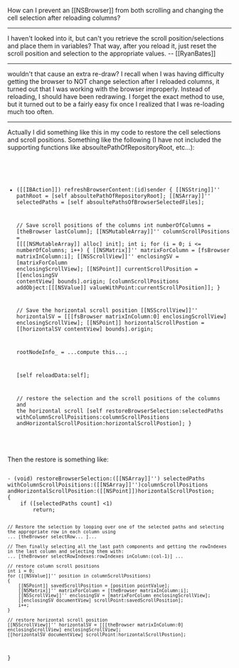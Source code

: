 How can I prevent an [[NSBrowser]] from both scrolling and changing the cell selection after reloading columns?

----

I haven't looked into it, but can't you retrieve the scroll position/selections and place them in variables? That way, after you reload it, just reset the scroll position and selection to the appropriate values. -- [[RyanBates]]

----

wouldn't that cause an extra re-draw? 
 I recall when I was having difficulty getting the browser to NOT change selection after I reloaded columns, it turned out that I was working with the browser improperly.  Instead of reloading, I should have been redrawing.  I forget the exact method to use, but it turned out to be a fairly easy fix once I realized that I was re-loading much too often.

----

Actually I did something like this in my code to restore the cell selections and scroll positions. Something like the following (I have not included the supporting functions like absoultePathOfRepositoryRoot, etc...):

<code>

- ([[IBAction]]) refreshBrowserContent:(id)sender
{
	[[NSString]]'' pathRoot = [self absoultePathOfRepositoryRoot];
	[[NSArray]]'' selectedPaths = [self absoultePathsOfBrowserSelectedFiles];

	// Save scroll positions of the columns
	int numberOfColumns = [theBrowser lastColumn];
	[[NSMutableArray]]'' columnScrollPositions = [[[[NSMutableArray]] alloc] init];
	int i;
	for (i = 0; i <= numberOfColumns; i++)
	{
		[[NSMatrix]]'' matrixForColumn = [fsBrowser matrixInColumn:i];
		[[NSScrollView]]'' enclosingSV = [matrixForColumn enclosingScrollView];
		[[NSPoint]] currentScrollPosition = [[enclosingSV contentView] bounds].origin;
		[columnScrollPositions addObject:[[[NSValue]] valueWithPoint:currentScrollPosition]];
	}

	// Save the horizontal scroll position
	[[NSScrollView]]'' horizontalSV = [[[fsBrowser matrixInColumn:0] enclosingScrollView] enclosingScrollView];
	[[NSPoint]] horizontalScrollPostion = [[horizontalSV contentView] bounds].origin;

	rootNodeInfo_ = ...compute this...;


	[self reloadData:self];
	
	// restore the selection and the scroll positions of the columns and the horizontal scroll
	[self restoreBrowserSelection:selectedPaths withColumnScrollPoisitions:columnScrollPositions andHorizontalScrollPosition:horizontalScrollPostion];
}
</code>

Then the restore is something like:

<code>
- (void) restoreBrowserSelection:([[NSArray]]'') selectedPaths withColumnScrollPoisitions:([[NSArray]]'')columnScrollPositions  andHorizontalScrollPosition:([[NSPoint]])horizontalScrollPostion;
{
	if ([selectedPaths count] <1)
		return;

	// Restore the selection by looping over one of the selected paths and selecting the appropriate row in each column using
	... [theBrowser selectRow... ]...

	// Then finally selecting all the last path components and getting the rowIndexes in the last column and selecting them with:
	... [theBrowser selectRowIndexes:rowIndexes inColumn:(col-1)] ...

	// restore column scroll positions
	int i = 0;
	for ([[NSValue]]'' position in columnScrollPositions)
	{
		[[NSPoint]] savedScrollPosition = [position pointValue];
		[[NSMatrix]]'' matrixForColumn = [theBrowser matrixInColumn:i];
		[[NSScrollView]]'' enclosingSV = [matrixForColumn enclosingScrollView];
		[[enclosingSV documentView] scrollPoint:savedScrollPosition];
		i++;
	}

	// restore horizontal scroll position
	[[NSScrollView]]'' horizontalSV = [[[theBrowser matrixInColumn:0] enclosingScrollView] enclosingScrollView];
	[[horizontalSV documentView] scrollPoint:horizontalScrollPostion];
}
</code>